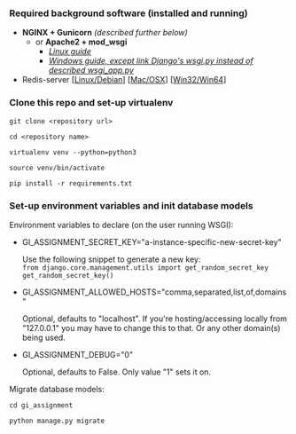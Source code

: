 ### Required background software (installed and running)  
* **NGINX + Gunicorn** *(described further below)* 
    * or **Apache2 + mod_wsgi**
        * *[Linux guide](https://docs.djangoproject.com/en/2.1/howto/deployment/wsgi/modwsgi/)* 
        * *[Windows guide, except link Django's wsgi.py instead of described wsgi_app.py](https://beamtic.com/installing-mod-wsgi-apache-windows)*
* Redis-server [[Linux/Debian](https://redislabs.com/ebook/appendix-a/a-1-installation-on-debian-or-ubuntu-linux/)] [[Mac/OSX](https://redislabs.com/ebook/appendix-a/a-2-installing-on-os-x/)] [[Win32/Win64](https://redislabs.com/ebook/appendix-a/a-3-installing-on-windows/)]  

### Clone this repo and set-up virtualenv

`git clone <repository url>`  

`cd <repository name>`  

`virtualenv venv --python=python3`  

`source venv/bin/activate`  

`pip install -r requirements.txt`  

### Set-up environment variables and init database models

Environment variables to declare (on the user running WSGI):  
* GI_ASSIGNMENT_SECRET_KEY="a-instance-specific-new-secret-key"  

    Use the following snippet to generate a new key:  
    `from django.core.management.utils import get_random_secret_key`  
    `get_random_secret_key()`
      
* GI_ASSIGNMENT_ALLOWED_HOSTS="comma,separated,list,of,domains"
  
    Optional, defaults to "localhost". If you're hosting/accessing locally from "127.0.0.1" you may have to change this to that. Or any other domain(s) being used.

* GI_ASSIGNMENT_DEBUG="0"

    Optional, defaults to False. Only value "1" sets it on.

Migrate database models:  

`cd gi_assignment`  

`python manage.py migrate`